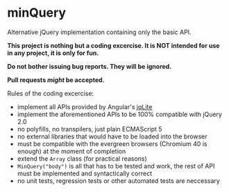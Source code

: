 # minQuery
Alternative jQuery implementation containing only the basic API.

**This project is nothing but a coding excercise. It is NOT intended for use in
any project, it is only for fun.**

**Do not bother issuing bug reports. They will be ignored.**

**Pull requests *might* be accepted.**

Rules of the coding excercise:
- implement all APIs provided by Angular's
  [jqLite](https://docs.angularjs.org/api/ng/function/angular.element)
- implement the aforementioned APIs to be 100% compatible with jQuery 2.0
- no polyfills, no transpilers, just plain ECMAScript 5
- no external libraries that would have to be loaded into the browser
- must be compatible with the evergreen browsers (Chromium 40 is enough) at the
  moment of completion
- extend the `Array` class (for practical reasons)
- `MinQuery("body")` is all that has to be tested and work, the rest of API
  must be implemented and syntactically correct
- no unit tests, regression tests or other automated tests are neccessary
